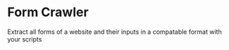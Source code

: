 # Form Crawler

Extract all forms of a website and their inputs in a compatable format with your scripts
